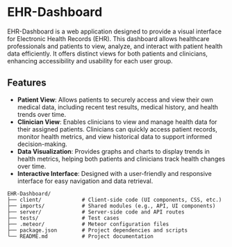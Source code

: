 # EHR-Dashboard

EHR-Dashboard is a web application designed to provide a visual interface for Electronic Health Records (EHR). This dashboard allows healthcare professionals and patients to view, analyze, and interact with patient health data efficiently. It offers distinct views for both patients and clinicians, enhancing accessibility and usability for each user group.

## Features

- **Patient View**: Allows patients to securely access and view their own medical data, including recent test results, medical history, and health trends over time.
- **Clinician View**: Enables clinicians to view and manage health data for their assigned patients. Clinicians can quickly access patient records, monitor health metrics, and view historical data to support informed decision-making.
- **Data Visualization**: Provides graphs and charts to display trends in health metrics, helping both patients and clinicians track health changes over time.
- **Interactive Interface**: Designed with a user-friendly and responsive interface for easy navigation and data retrieval.

```
EHR-Dashboard/
├── client/             # Client-side code (UI components, CSS, etc.)
├── imports/            # Shared modules (e.g., API, UI components)
├── server/             # Server-side code and API routes
├── tests/              # Test cases
├── .meteor/            # Meteor configuration files
├── package.json        # Project dependencies and scripts
└── README.md           # Project documentation
```
